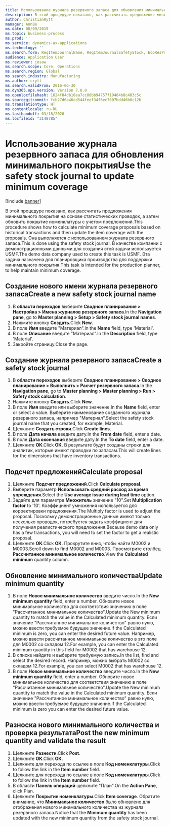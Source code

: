 ```yaml
---
title: Использование журнала резервного запаса для обновления минимального покрытия
description: В этой процедуре показано, как рассчитать предложения минимального покрытия на основе статистических проводок, а затем обновить покрытие номенклатуры с учетом предложений.
author: ChristianRytt
manager: AnnBe
ms.date: 08/09/2019
ms.topic: business-process
ms.prod: ''
ms.service: dynamics-ax-applications
ms.technology: ''
ms.search.form: ReqItemJournalName, ReqItemJournalSafetyStock, EcoResProductInformationDialog, EcoResProductDetailsExtended, ReqItemTable
audience: Application User
ms.reviewer: josaw
ms.search.scope: Core, Operations
ms.search.region: Global
ms.search.industry: Manufacturing
ms.author: crytt
ms.search.validFrom: 2016-06-30
ms.dyn365.ops.version: Version 7.0.0
ms.openlocfilehash: 1624f84db10ea7cc80bb94757f19484b8c403c5c
ms.sourcegitcommit: fcb27d6a46cd544feef34f6ec7607bdd46b0c12b
ms.translationtype: HT
ms.contentlocale: ru-RU
ms.lasthandoff: 03/18/2020
ms.locfileid: "3148785"
---
```

# <a name="use-the-safety-stock-journal-to-update-minimum-coverage"></a><span data-ttu-id="36027-103">Использование журнала резервного запаса для обновления минимального покрытия</span><span class="sxs-lookup"><span data-stu-id="36027-103">Use the safety stock journal to update minimum coverage</span></span>

[!include [banner](../../includes/banner.md)]

<span data-ttu-id="36027-104">В этой процедуре показано, как рассчитать предложения минимального покрытия на основе статистических проводок, а затем обновить покрытие номенклатуры с учетом предложений.</span><span class="sxs-lookup"><span data-stu-id="36027-104">This procedure shows how to calculate minimum coverage proposals based on historical transactions and then update the item coverage with the proposals.</span></span> <span data-ttu-id="36027-105">Она выполняется с использованием журнала резервного запаса.</span><span class="sxs-lookup"><span data-stu-id="36027-105">This is done using the safety stock journal.</span></span> <span data-ttu-id="36027-106">В качестве компании с демонстрационными данными для создания этой задачи используется USMF.</span><span class="sxs-lookup"><span data-stu-id="36027-106">The demo data company used to create this task is USMF.</span></span> <span data-ttu-id="36027-107">Эта задача назначена для планировщика производства для поддержки минимального покрытия.</span><span class="sxs-lookup"><span data-stu-id="36027-107">This task is intended for the production planner, to help maintain minimum coverage.</span></span>


## <a name="create-a-new-safety-stock-journal-name"></a><span data-ttu-id="36027-108">Создание нового имени журнала резервного запаса</span><span class="sxs-lookup"><span data-stu-id="36027-108">Create a new safety stock journal name</span></span>
1. <span data-ttu-id="36027-109">В **области переходов** выберите **Сводное планирование > Настройка > Имена журналов резервного запаса**.</span><span class="sxs-lookup"><span data-stu-id="36027-109">In the **Navigation pane**, go to **Master planning > Setup > Safety stock journal names**.</span></span>
2. <span data-ttu-id="36027-110">Нажмите кнопку **Создать**.</span><span class="sxs-lookup"><span data-stu-id="36027-110">Click **New**.</span></span>
3. <span data-ttu-id="36027-111">В поле **Имя** введите "Материал".</span><span class="sxs-lookup"><span data-stu-id="36027-111">In the **Name** field, type 'Material'.</span></span>
4. <span data-ttu-id="36027-112">В поле **Описание** введите "Материал".</span><span class="sxs-lookup"><span data-stu-id="36027-112">In the **Description** field, type 'Material'.</span></span>
5. <span data-ttu-id="36027-113">Закройте страницу.</span><span class="sxs-lookup"><span data-stu-id="36027-113">Close the page.</span></span>

## <a name="create-a-safety-stock-journal"></a><span data-ttu-id="36027-114">Создание журнала резервного запаса</span><span class="sxs-lookup"><span data-stu-id="36027-114">Create a safety stock journal</span></span>
1. <span data-ttu-id="36027-115">В **области переходов** выберите **Сводное планирование > Сводное планирование > Выполнить > Расчет резервного запаса**.</span><span class="sxs-lookup"><span data-stu-id="36027-115">In the **Navigation pane**, go to **Master planning > Master planning > Run > Safety stock calculation**.</span></span>
2. <span data-ttu-id="36027-116">Нажмите кнопку **Создать**.</span><span class="sxs-lookup"><span data-stu-id="36027-116">Click **New**.</span></span>
3. <span data-ttu-id="36027-117">В поле **Имя** введите или выберите значение.</span><span class="sxs-lookup"><span data-stu-id="36027-117">In the **Name** field, enter or select a value.</span></span> <span data-ttu-id="36027-118">Выберите наименование созданного журнала резервного запаса, например "Материал".</span><span class="sxs-lookup"><span data-stu-id="36027-118">Select the safety stock journal name that you created, for example, Material.</span></span>  
4. <span data-ttu-id="36027-119">Щелкните **Создать строки**.</span><span class="sxs-lookup"><span data-stu-id="36027-119">Click **Create lines**.</span></span>
5. <span data-ttu-id="36027-120">В поле **Дата начала** введите дату.</span><span class="sxs-lookup"><span data-stu-id="36027-120">In the **From date** field, enter a date.</span></span>  
6. <span data-ttu-id="36027-121">В поле **Дата окончания** введите дату.</span><span class="sxs-lookup"><span data-stu-id="36027-121">In the **To date** field, enter a date.</span></span>
7. <span data-ttu-id="36027-122">Щелкните **OK**.</span><span class="sxs-lookup"><span data-stu-id="36027-122">Click **OK**.</span></span> <span data-ttu-id="36027-123">В результате будут созданы строки для аналитик, которые имеют проводки по запасам.</span><span class="sxs-lookup"><span data-stu-id="36027-123">This will create lines for the dimensions that have inventory transactions.</span></span>  

## <a name="calculate-proposal"></a><span data-ttu-id="36027-124">Подсчет предложений</span><span class="sxs-lookup"><span data-stu-id="36027-124">Calculate proposal</span></span>
1. <span data-ttu-id="36027-125">Щелкните **Подсчет предложений**.</span><span class="sxs-lookup"><span data-stu-id="36027-125">Click **Calculate proposal**.</span></span>
2. <span data-ttu-id="36027-126">Выберите параметр **Использовать средний расход за время упреждения**.</span><span class="sxs-lookup"><span data-stu-id="36027-126">Select the **Use average issue during lead time** option.</span></span>
3. <span data-ttu-id="36027-127">Задайте для параметра **Множитель** значение "10".</span><span class="sxs-lookup"><span data-stu-id="36027-127">Set **Multiplication factor** to '10'.</span></span> <span data-ttu-id="36027-128">Коэффициент умножения используется для корректировки предложения.</span><span class="sxs-lookup"><span data-stu-id="36027-128">The Multiply factor is used to adjust the proposal.</span></span> <span data-ttu-id="36027-129">Поскольку демонстрационные данные имеют только несколько проводок, потребуется задать коэффициент для получения реалистического предложения.</span><span class="sxs-lookup"><span data-stu-id="36027-129">Because demo data only has a few transactions, you will need to set the factor to get a realistic proposal.</span></span>  
4. <span data-ttu-id="36027-130">Щелкните **OK**.</span><span class="sxs-lookup"><span data-stu-id="36027-130">Click **OK**.</span></span> <span data-ttu-id="36027-131">Прокрутите вниз, чтобы найти M0002 и M0003.</span><span class="sxs-lookup"><span data-stu-id="36027-131">Scroll down to find M0002 and M0003.</span></span> <span data-ttu-id="36027-132">Просмотрите столбец **Рассчитанное минимальное количество**.</span><span class="sxs-lookup"><span data-stu-id="36027-132">View the **Calculated minimum** quantity column.</span></span>   

## <a name="update-minimum-quantity"></a><span data-ttu-id="36027-133">Обновление минимального количества</span><span class="sxs-lookup"><span data-stu-id="36027-133">Update minimum quantity</span></span>
1. <span data-ttu-id="36027-134">В поле **Новое минимальное количество** введите число.</span><span class="sxs-lookup"><span data-stu-id="36027-134">In the **New minimum quantity** field, enter a number.</span></span> <span data-ttu-id="36027-135">Обновите новое минимальное количество для соответствия значению в поле "Рассчитанное минимальное количество".</span><span class="sxs-lookup"><span data-stu-id="36027-135">Update the New minimum quantity to match the value in the Calculated minimum quantity.</span></span> <span data-ttu-id="36027-136">Если значение "Рассчитанное минимальное количество" равно нулю, можно ввести требуемое будущее значение.</span><span class="sxs-lookup"><span data-stu-id="36027-136">If the Calculated minimum is zero,  you can enter the desired future value.</span></span> <span data-ttu-id="36027-137">Например, можно ввести рассчитанное минимальное количество в это поле для M0002 со складом 12.</span><span class="sxs-lookup"><span data-stu-id="36027-137">For example, you can enter the Calculated minimum quantity in this field for M0002 that has warehouse 12.</span></span>  
2. <span data-ttu-id="36027-138">В списке найдите и выберите требуемую запись.</span><span class="sxs-lookup"><span data-stu-id="36027-138">In the list, find and select the desired record.</span></span> <span data-ttu-id="36027-139">Например, можно выбрать M0002 со складом 12.</span><span class="sxs-lookup"><span data-stu-id="36027-139">For example, you can select M0002 that has warehouse 12.</span></span>  
3. <span data-ttu-id="36027-140">В поле **Новое минимальное количество** введите число.</span><span class="sxs-lookup"><span data-stu-id="36027-140">In the **New minimum quantity** field, enter a number.</span></span> <span data-ttu-id="36027-141">Обновите новое минимальное количество для соответствия значению в поле "Рассчитанное минимальное количество".</span><span class="sxs-lookup"><span data-stu-id="36027-141">Update the New minimum quantity to match the value in the Calculated minimum quantity.</span></span> <span data-ttu-id="36027-142">Если значение "Рассчитанное минимальное количество" равно нулю, можно ввести требуемое будущее значение.</span><span class="sxs-lookup"><span data-stu-id="36027-142">If the Calculated minimum is zero you can enter the desired future value.</span></span>  

## <a name="post-the-new-minimum-quantity-and-validate-the-result"></a><span data-ttu-id="36027-143">Разноска нового минимального количества и проверка результата</span><span class="sxs-lookup"><span data-stu-id="36027-143">Post the new minimum quantity and validate the result</span></span>
1. <span data-ttu-id="36027-144">Щелкните **Разнести**.</span><span class="sxs-lookup"><span data-stu-id="36027-144">Click **Post**.</span></span>
2. <span data-ttu-id="36027-145">Щелкните **OK**.</span><span class="sxs-lookup"><span data-stu-id="36027-145">Click **OK**.</span></span>
3. <span data-ttu-id="36027-146">Щелкните для перехода по ссылке в поле **Код номенклатуры**.</span><span class="sxs-lookup"><span data-stu-id="36027-146">Click to follow the link in the **Item number** field.</span></span>
4. <span data-ttu-id="36027-147">Щелкните для перехода по ссылке в поле **Код номенклатуры**.</span><span class="sxs-lookup"><span data-stu-id="36027-147">Click to follow the link in the **Item number** field.</span></span>
5. <span data-ttu-id="36027-148">В области **Панель операций** щелкните "План".</span><span class="sxs-lookup"><span data-stu-id="36027-148">On the **Action Pane**, click Plan.</span></span>
6. <span data-ttu-id="36027-149">Щелкните **Покрытие номенклатуры**.</span><span class="sxs-lookup"><span data-stu-id="36027-149">Click **Item coverage**.</span></span> <span data-ttu-id="36027-150">Обратите внимание, что **Минимальное количество** было обновлено для отображения нового минимального количества из журнала резервного запаса.</span><span class="sxs-lookup"><span data-stu-id="36027-150">Notice that the **Minimum quantity** has been updated with the new minimum quantity from the safety stock journal.</span></span>  


